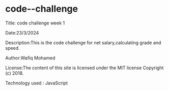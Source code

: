 # code--challenge
Title: code challenge week 1

Date:23/3/2024

Description:This is the code challenge for net salary,calculating grade and speed.

Author:Wafiq Mohamed

License:The content of this site is licensed under the MIT license
Copyright (c) 2018.


Technology used : JavaScript